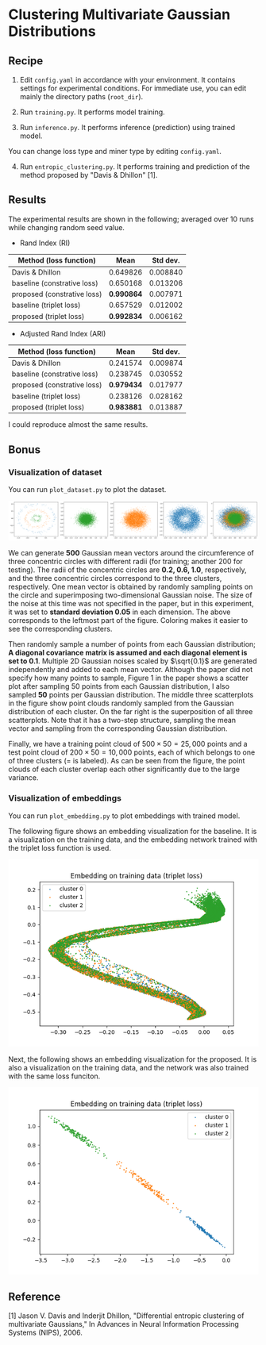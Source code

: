 # Clustering Multivariate Gaussian Distributions

## Recipe
1. Edit `config.yaml` in accordance with your environment. It contains settings for experimental conditions. For immediate use, you can edit mainly the directory paths (`root_dir`).

2. Run `training.py`. It performs model training.

3. Run `inference.py`. It performs inference (prediction) using trained model.

You can change loss type and miner type by editing `config.yaml`.

4. Run `entropic_clustering.py`. It performs training and prediction of the method proposed by "Davis & Dhillon" [1].



## Results

The experimental results are shown in the following; averaged over 10 runs while changing random seed value.

* Rand Index (RI)

| Method (loss function)| Mean | Std dev. |
| --- | --- | --- |
| Davis & Dhillon | 0.649826 | 0.008840 |
| baseline</span> (constrative loss) | 0.650168 | 0.013206 |
| proposed</span> (constrative loss) | **0.990864** | 0.007971 |
| baseline</span> (triplet loss) | 0.657529 | 0.012002 |
| proposed</span> (triplet loss) | **0.992834** | 0.006162 |

* Adjusted Rand Index (ARI)

| Method (loss function)| Mean | Std dev. |
| --- | --- | --- |
| Davis & Dhillon | 0.241574 | 0.009874 |
| baseline (constrative loss) | 0.238745 | 0.030552 |
| proposed (constrative loss) | **0.979434** | 0.017977 |
| baseline (triplet loss) | 0.238126 | 0.028162 |
| proposed (triplet loss) | **0.983881** | 0.013887 |

I could reproduce almost the same results.

## Bonus

### Visualization of dataset

You can run `plot_dataset.py` to plot the dataset. 

![Figure 1](https://github.com/tam17aki/deep_divergence_practice/blob/main/clustering/gaussian/img/dataset.png?raw=true)

We can generate **500** Gaussian mean vectors around the circumference of three concentric circles with different radii (for training; another 200 for testing). The radii of the concentric circles are **0.2, 0.6, 1.0**, respectively, and the three concentric circles correspond to the three clusters, respectively. One mean vector is obtained by randomly sampling points on the circle and superimposing two-dimensional Gaussian noise. The size of the noise at this time was not specified in the paper, but in this experiment, it was set to **standard deviation 0.05** in each dimension. The above corresponds to the leftmost part of the figure. Coloring makes it easier to see the corresponding clusters.

Then randomly sample a number of points from each Gaussian distribution; **A diagonal covariance matrix is assumed and each diagonal element is set to 0.1**. Multiple 2D Gaussian noises scaled by $\sqrt{0.1}$ are generated independently and added to each mean vector. Although the paper did not specify how many points to sample, Figure 1 in the paper shows a scatter plot after sampling 50 points from each Gaussian distribution, I also sampled **50** points per Gaussian distribution. The middle three scatterplots in the figure show point clouds randomly sampled from the Gaussian distribution of each cluster. On the far right is the superposition of all three scatterplots. Note that it has a two-step structure, sampling the mean vector and sampling from the corresponding Gaussian distribution.

Finally, we have a training point cloud of $500 \times 50 = 25,000$ points and a test point cloud of $200 \times 50 = 10,000$ points, each of which belongs to one of three clusters (= is labeled). As can be seen from the figure, the point clouds of each cluster overlap each other significantly due to the large variance.

### Visualization of embeddings

You can run `plot_embedding.py` to plot embeddings with trained model.

The following figure shows an embedding visualization for the baseline. It is a visualization on the training data, and the embedding network trained with the triplet loss function is used.

![Figure 2](https://github.com/tam17aki/deep_divergence_practice/blob/main/clustering/gaussian/img/triplet_embed_train_euc.png?raw=true)

Next, the following shows an embedding visualization for the proposed. It is also a visualization on the training data, and the network was also trained with the same loss funciton.

![Figure 3](https://github.com/tam17aki/deep_divergence_practice/blob/main/clustering/gaussian/img/triplet_embed_train.png?raw=true)

## Reference
[1] Jason V. Davis and Inderjit Dhillon, "Differential entropic
    clustering of multivariate Gaussians," In Advances in Neural
    Information Processing Systems (NIPS), 2006.
